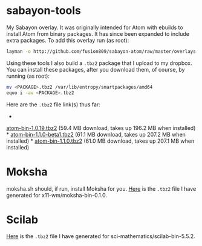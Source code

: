 # sabayon-tools
My Sabayon overlay. It was originally intended for Atom with ebuilds to install Atom from binary packages. It has since been expanded to include extra packages. To add this overlay run (as root):
```sh
layman -o http://github.com/fusion809/sabayon-atom/raw/master/overlays.xml -f -a sabayon-atom
```
Using these tools I also build a `.tbz2` package that I upload to my dropbox. You can install these packages, after you download them, of course, by running (as root):
```sh
mv <PACKAGE>.tbz2 /var/lib/entropy/smartpackages/amd64
equo i -av <PACKAGE>.tbz2
```

Here are the `.tbz2` file link(s) thus far:

*
[atom-bin-1.0.19.tbz2](https://www.dropbox.com/s/022p859caksc8n5/app-editors%3Aatom-bin-1.0.19.6ed20337769926bee9f50a87cee36e3e04fb840b~9999.tbz2?dl=1)
(59.4 MB download, takes up 196.2 MB when installed)
*
[atom-bin-1.1.0-beta1.tbz2](https://www.dropbox.com/s/yln1351x978ffo9/app-editors%3Aatom-bin-1.1.0.27c276d62c35ce203f4a1a8e1c48f9d869e8eec9~9999.tbz2?dl=1)
(61.1 MB download, takes up 207.2 MB when installed)
*
[atom-bin-1.1.0.tbz2](https://www.dropbox.com/s/x2dmt5ie7sgg0uw/app-editors%3Aatom-bin-1.1.0.6a4dc163e1570d16b870309b9ef585881d12aa16~9999.tbz2?dl=1)
(61.0 MB download, takes up 207.1 MB when
installed)

# Moksha
moksha.sh should, if run, install Moksha for you.
[Here](https://www.dropbox.com/s/8lnzq5gkqidfrel/x11-wm%3Amoksha-bin-0.1.0.15a03e64e9c36785edd726576bca580d373e9591~9999.tbz2?dl=1) is the `.tbz2` file I have generated for x11-wm/moksha-bin-0.1.0.

# Scilab
[Here](https://www.dropbox.com/s/yvchmmmh7p9xr4t/sci-mathematics%3Ascilab-bin-5.5.2.5b475dc664c2b92996a1ea93d1d9311582acc19c~9999.tbz2?dl=1) is the `.tbz2` file I have generated for sci-mathematics/scilab-bin-5.5.2.
